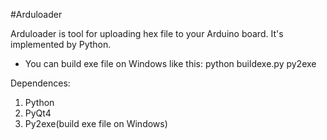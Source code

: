 #Arduloader

Arduloader is tool for uploading hex file to your Arduino board.
It's implemented by Python.

- You can build exe file on Windows like this: python buildexe.py py2exe


Dependences:
1. Python
1. PyQt4
2. Py2exe(build exe file on Windows)

